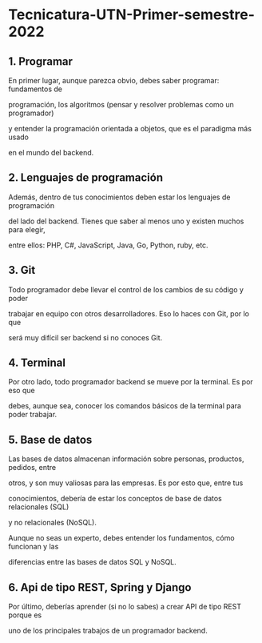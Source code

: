 # Tecnicatura-UTN-Primer-semestre-2022
## 1. Programar

En primer lugar, aunque parezca obvio, debes saber programar: fundamentos de 

programación, los algoritmos (pensar y resolver problemas como un programador) 

y entender la programación orientada a objetos, que es el paradigma más usado 

en el mundo del backend.



## 2. Lenguajes de programación

Además, dentro de tus conocimientos deben estar los lenguajes de programación 

del lado del backend. Tienes que saber al menos uno y existen muchos para elegir, 

entre ellos: PHP, C#, JavaScript, Java, Go, Python, ruby, etc.



## 3. Git

Todo programador debe llevar el control de los cambios de su código y poder 

trabajar en equipo con otros desarrolladores. Eso lo haces con Git, por lo que 

será muy difícil ser backend si no conoces Git.



## 4. Terminal

Por otro lado, todo programador backend se mueve por la terminal. Es por eso que 

debes, aunque sea, conocer los comandos básicos de la terminal para poder trabajar.



## 5. Base de datos

Las bases de datos almacenan información sobre personas, productos, pedidos, entre 

otros, y son muy valiosas para las empresas. Es por esto que, entre tus 

conocimientos, debería de estar los conceptos de base de datos relacionales (SQL) 

y no relacionales (NoSQL).

Aunque no seas un experto, debes entender los fundamentos, cómo funcionan y las 

diferencias entre las bases de datos SQL y NoSQL.



## 6. Api de tipo REST, Spring y Django

Por último, deberías aprender (si no lo sabes) a crear API de tipo REST porque es 

uno de los principales trabajos de un programador backend. 


